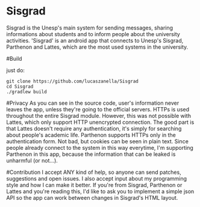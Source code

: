 # Sisgrad
Sisgrad is the Unesp's main system for sending messages, sharing informations about students and to inform people about the university activities.
'Sisgrad' is an android app that connects to Unesp's Sisgrad, Parthenon and Lattes, which are the most used systems in the university. 

#Build

just do:
```
git clone https://github.com/lucaszanella/Sisgrad
cd Sisgrad
./gradlew build
```

#Privacy
As you can see in the source code, user's information never leaves the app, unless they're going to the official servers. HTTPs is used throughout the entire Sisgrad module. However, this was not possible with Lattes, which only support HTTP unencrypted connection. The good part is that Lattes doesn't require any authentication, it's simply for searching about people's academic life. Parthenon supports HTTPs only in the authentication form. Not bad, but cookies can be seen in plain text. Since people already connect to the system in this way everytime, I'm supporting Parthenon in this app, because the information that can be leaked is unharmful (or not...).

#Contribution
I accept ANY kind of help, so anyone can send patches, suggestions and open issues. I also accept input about my programming style and how I can make it better. If you're from Sisgrad, Parthenon or Lattes and you're reading this, I'd like to ask you to implement a simple json API so the app can work between changes in Sisgrad's HTML layout.

